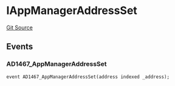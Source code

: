 # IAppManagerAddressSet
[Git Source](https://github.com/thrackle-io/tron/blob/924e2b2b2b0ddb0088202a57363e91b424c36686/src/common/IEvents.sol)


## Events
### AD1467_AppManagerAddressSet

```solidity
event AD1467_AppManagerAddressSet(address indexed _address);
```


